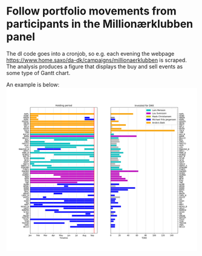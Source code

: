 # Follow portfolio movements from participants in the Millionærklubben panel

The dl code goes into a cronjob, so e.g. each evening the webpage https://www.home.saxo/da-dk/campaigns/millionaerklubben is scraped.
The analysis produces a figure that displays the buy and sell events as some type of Gantt chart.

An example is below:
![Example of portfolio movements](portfolio_movements.png)
